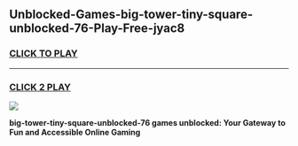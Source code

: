 
## Unblocked-Games-big-tower-tiny-square-unblocked-76-Play-Free-jyac8
<h3>
<a href="https://premium76.site?title=big-tower-tiny-square-unblocked-76&ref=23A">CLICK TO PLAY</a></h3>
<hr>

<h3>
<a href="https://premium76.site?title=big-tower-tiny-square-unblocked-76&ref=23A">CLICK 2 PLAY</a>
  
</h3>

<a href="https://premium76.site?title=big-tower-tiny-square-unblocked-76&ref=23A"><img src="https://clearcache.store/games.png"></a>


**big-tower-tiny-square-unblocked-76 games unblocked: Your Gateway to Fun and Accessible Online Gaming**
